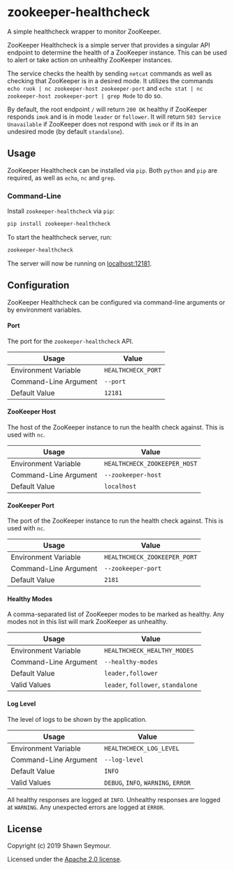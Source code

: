 # zookeeper-healthcheck

A simple healthcheck wrapper to monitor ZooKeeper.

ZooKeeper Healthcheck is a simple server that provides a singular API endpoint to determine the health of a ZooKeeper instance. This can be used to alert or take action on unhealthy ZooKeeper instances.

The service checks the health by sending `netcat` commands as well as checking that ZooKeeper is in a desired mode. It utilizes the commands `echo ruok | nc zookeeper-host zookeeper-port` and `echo stat | nc zookeeper-host zookeeper-port | grep Mode` to do so.

By default, the root endpoint `/` will return `200 OK` healthy if ZooKeeper responds `imok` and is in mode `leader` or `follower`. It will return `503 Service Unavailable` if ZooKeeper does not respond with `imok` or if its in an undesired mode (by default `standalone`).

## Usage
ZooKeeper Healthcheck can be installed via `pip`. Both `python` and `pip` are required, as well as `echo`, `nc` and `grep`. 

### Command-Line
Install `zookeeper-healthcheck` via `pip`:

```bash
pip install zookeeper-healthcheck
```

To start the healthcheck server, run:

```bash
zookeeper-healthcheck
```

The server will now be running on [localhost:12181][localhost].

## Configuration
ZooKeeper Healthcheck can be configured via command-line arguments or by environment variables. 

#### Port
The port for the `zookeeper-healthcheck` API.

| Usage                 | Value              |
|-----------------------|--------------------|
| Environment Variable  | `HEALTHCHECK_PORT` |
| Command-Line Argument | `--port`           |
| Default Value         | `12181`            |

#### ZooKeeper Host
The host of the ZooKeeper instance to run the health check against. This is used with `nc`.

| Usage                 | Value                        |
|-----------------------|------------------------------|
| Environment Variable  | `HEALTHCHECK_ZOOKEEPER_HOST` |
| Command-Line Argument | `--zookeeper-host`           |
| Default Value         | `localhost`                  |

#### ZooKeeper Port
The port of the ZooKeeper instance to run the health check against. This is used with `nc`.

| Usage                 | Value                        |
|-----------------------|------------------------------|
| Environment Variable  | `HEALTHCHECK_ZOOKEEPER_PORT` |
| Command-Line Argument | `--zookeeper-port`           |
| Default Value         | `2181`                       |

#### Healthy Modes
A comma-separated list of ZooKeeper modes to be marked as healthy. Any modes not in this list will mark ZooKeeper as unhealthy. 

| Usage                 | Value                                       |
|-----------------------|---------------------------------------------|
| Environment Variable  | `HEALTHCHECK_HEALTHY_MODES`                 |
| Command-Line Argument | `--healthy-modes`                           |
| Default Value         | `leader,follower`                           |
| Valid Values          | `leader`, `follower`, `standalone`          |

#### Log Level
The level of logs to be shown by the application.

| Usage                 | Value                                       |
|-----------------------|---------------------------------------------|
| Environment Variable  | `HEALTHCHECK_LOG_LEVEL`                     |
| Command-Line Argument | `--log-level`                               |
| Default Value         | `INFO`                                      |
| Valid Values          | `DEBUG`, `INFO`, `WARNING`, `ERROR`         |

All healthy responses are logged at `INFO`. Unhealthy responses are logged at `WARNING`. Any unexpected errors are logged at `ERROR`.

## License
Copyright (c) 2019 Shawn Seymour.

Licensed under the [Apache 2.0 license][license].

[localhost]: http://localhost:12181
[license]: LICENSE

